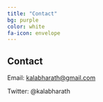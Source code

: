 ```yaml
---
title: "Contact"
bg: purple
color: white
fa-icon: envelope
---
```


## Contact

Email: kalabharath@gmail.com

Twitter: @kalabharath
